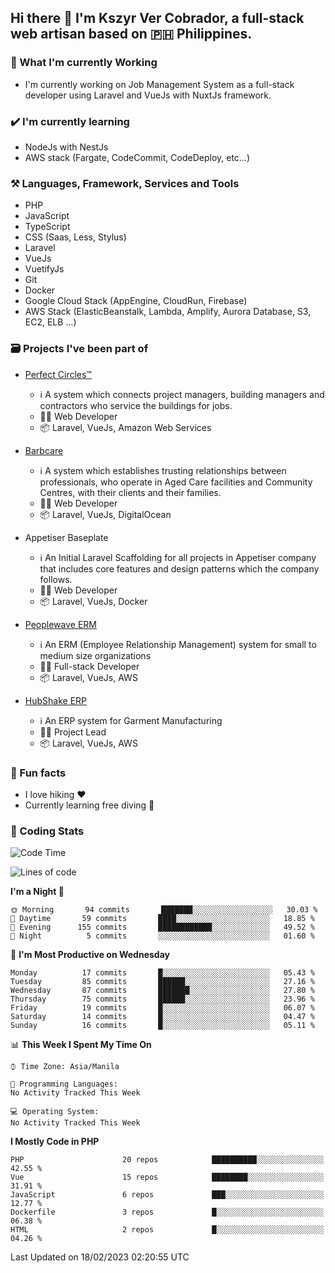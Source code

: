 ## Hi there 👋 I'm Kszyr Ver Cobrador, a full-stack web artisan based on 🇵🇭 Philippines.

### 🚀 What I'm currently Working

- I'm currently working on Job Management System as a full-stack developer using Laravel and VueJs with NuxtJs framework.

### ✔️ I'm currently learning

- NodeJs with NestJs
- AWS stack (Fargate, CodeCommit, CodeDeploy, etc...)

### ⚒️ Languages, Framework, Services and Tools
- PHP
- JavaScript
- TypeScript
- CSS (Saas, Less, Stylus)
- Laravel
- VueJs
- VuetifyJs
- Git
- Docker
- Google Cloud Stack (AppEngine, CloudRun, Firebase)
- AWS Stack (ElasticBeanstalk, Lambda, Amplify, Aurora Database, S3, EC2, ELB ...)


### 🗃 Projects I've been part of

- <a href="https://perfectcircles.com.au/" target="_blank">Perfect Circles™</a>

  - ℹ️ A system which connects project managers, building managers and contractors who service the buildings for jobs.
  - 👨‍💻 Web Developer
  - 📦 Laravel, VueJs, Amazon Web Services

- <a href="https://appetiser.com.au/portfolio/barbcare" target="_blank">Barbcare</a>

  - ℹ️ A system which establishes trusting relationships between professionals, who operate in Aged Care facilities and Community Centres, with their clients and their families.
  - 👨‍💻 Web Developer
  - 📦 Laravel, VueJs, DigitalOcean

- Appetiser Baseplate

  - ℹ️ An Initial Laravel Scaffolding for all projects in Appetiser company that includes core features and design patterns which the company follows.
  - 👨‍💻 Web Developer
  - 📦 Laravel, VueJs, Docker

- <a href="https://peoplewave.co" target="_blank">Peoplewave ERM</a>

  - ℹ️ An ERM (Employee Relationship Management) system for small to medium size organizations
  - 👨‍💻 Full-stack Developer
  - 📦 Laravel, VueJs, AWS

- <a href="https://www.posbang.com/garment-erp" target="_blank">HubShake ERP</a>

  - ℹ️ An ERP system for Garment Manufacturing
  - 👨‍💻 Project Lead
  - 📦 Laravel, VueJs, AWS

### 🌴 Fun facts

- I love hiking ❤️
- Currently learning free diving 🥽

### 🌟 Coding Stats

<!-- WakaTime Stats -->

<!--START_SECTION:waka-->
![Code Time](http://img.shields.io/badge/Code%20Time-2%2C996%20hrs%2019%20mins-blue)

![Lines of code](https://img.shields.io/badge/From%20Hello%20World%20I%27ve%20Written-920%20Thousand%20lines%20of%20code-blue)

**I'm a Night 🦉** 

```text
🌞 Morning       94 commits       ███████░░░░░░░░░░░░░░░░░░   30.03 % 
🌆 Daytime       59 commits       ████░░░░░░░░░░░░░░░░░░░░░   18.85 % 
🌃 Evening      155 commits       ████████████░░░░░░░░░░░░░   49.52 % 
🌙 Night          5 commits       ░░░░░░░░░░░░░░░░░░░░░░░░░   01.60 % 

```
📅 **I'm Most Productive on Wednesday** 

```text
Monday          17 commits       █░░░░░░░░░░░░░░░░░░░░░░░░   05.43 % 
Tuesday         85 commits       ██████░░░░░░░░░░░░░░░░░░░   27.16 % 
Wednesday       87 commits       ███████░░░░░░░░░░░░░░░░░░   27.80 % 
Thursday        75 commits       ██████░░░░░░░░░░░░░░░░░░░   23.96 % 
Friday          19 commits       █░░░░░░░░░░░░░░░░░░░░░░░░   06.07 % 
Saturday        14 commits       █░░░░░░░░░░░░░░░░░░░░░░░░   04.47 % 
Sunday          16 commits       █░░░░░░░░░░░░░░░░░░░░░░░░   05.11 % 

```


📊 **This Week I Spent My Time On** 

```text
⌚︎ Time Zone: Asia/Manila

💬 Programming Languages: 
No Activity Tracked This Week

💻 Operating System: 
No Activity Tracked This Week

```

**I Mostly Code in PHP** 

```text
PHP                      20 repos            ██████████░░░░░░░░░░░░░░░   42.55 % 
Vue                      15 repos            ████████░░░░░░░░░░░░░░░░░   31.91 % 
JavaScript               6 repos             ███░░░░░░░░░░░░░░░░░░░░░░   12.77 % 
Dockerfile               3 repos             █░░░░░░░░░░░░░░░░░░░░░░░░   06.38 % 
HTML                     2 repos             █░░░░░░░░░░░░░░░░░░░░░░░░   04.26 % 

```



 Last Updated on 18/02/2023 02:20:55 UTC
<!--END_SECTION:waka-->

